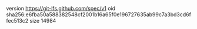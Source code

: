 version https://git-lfs.github.com/spec/v1
oid sha256:e6fba50a588382548cf2001b16a65f0e196727635ab99c7a3bd3cd6ffec513c2
size 14984
